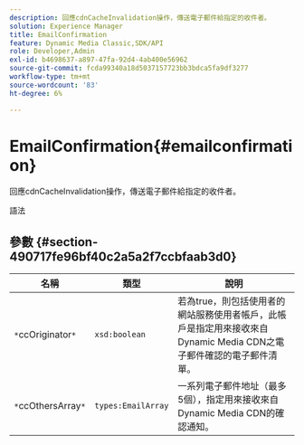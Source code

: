 ```yaml
---
description: 回應cdnCacheInvalidation操作，傳送電子郵件給指定的收件者。
solution: Experience Manager
title: EmailConfirmation
feature: Dynamic Media Classic,SDK/API
role: Developer,Admin
exl-id: b4698637-a897-47fa-92d4-4ab400e56962
source-git-commit: fcda99340a18d5037157723bb3bdca5fa9df3277
workflow-type: tm+mt
source-wordcount: '83'
ht-degree: 6%

---
```


# EmailConfirmation{#emailconfirmation}

回應cdnCacheInvalidation操作，傳送電子郵件給指定的收件者。

語法

## 參數 {#section-490717fe96bf40c2a5a2f7ccbfaab3d0}

| 名稱 | 類型 | 說明 |
|---|---|---|
| `*`ccOriginator`*` | `xsd:boolean` | 若為true，則包括使用者的網站服務使用者帳戶，此帳戶是指定用來接收來自Dynamic Media CDN之電子郵件確認的電子郵件清單。 |
| `*`ccOthersArray`*` | `types:EmailArray` | 一系列電子郵件地址（最多5個），指定用來接收來自Dynamic Media CDN的確認通知。 |
